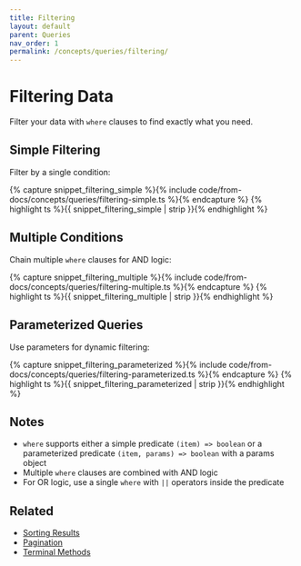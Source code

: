 ```yaml
---
title: Filtering
layout: default
parent: Queries
nav_order: 1
permalink: /concepts/queries/filtering/
---
```


# Filtering Data

Filter your data with `where` clauses to find exactly what you need.

## Simple Filtering

Filter by a single condition:

{% capture snippet_filtering_simple %}{% include code/from-docs/concepts/queries/filtering-simple.ts %}{% endcapture %}
{% highlight ts %}{{ snippet_filtering_simple | strip }}{% endhighlight %}

## Multiple Conditions

Chain multiple `where` clauses for AND logic:

{% capture snippet_filtering_multiple %}{% include code/from-docs/concepts/queries/filtering-multiple.ts %}{% endcapture %}
{% highlight ts %}{{ snippet_filtering_multiple | strip }}{% endhighlight %}

## Parameterized Queries

Use parameters for dynamic filtering:

{% capture snippet_filtering_parameterized %}{% include code/from-docs/concepts/queries/filtering-parameterized.ts %}{% endcapture %}
{% highlight ts %}{{ snippet_filtering_parameterized | strip }}{% endhighlight %}

## Notes

- `where` supports either a simple predicate `(item) => boolean` or a parameterized predicate `(item, params) => boolean` with a params object
- Multiple `where` clauses are combined with AND logic
- For OR logic, use a single `where` with `||` operators inside the predicate

## Related

- [Sorting Results](/concepts/queries/sorting/)
- [Pagination](/concepts/queries/pagination/)
- [Terminal Methods](/concepts/queries/terminal-methods/)
